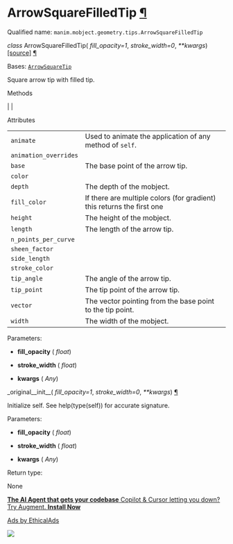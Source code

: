 # ArrowSquareFilledTip [¶](https://docs.manim.community/en/stable/reference/manim.mobject.geometry.tips.ArrowSquareFilledTip.html\#arrowsquarefilledtip "Link to this heading")

Qualified name: `manim.mobject.geometry.tips.ArrowSquareFilledTip`

_class_ ArrowSquareFilledTip( _fill\_opacity=1_, _stroke\_width=0_, _\*\*kwargs_) [\[source\]](https://docs.manim.community/en/stable/_modules/manim/mobject/geometry/tips.html#ArrowSquareFilledTip) [¶](https://docs.manim.community/en/stable/reference/manim.mobject.geometry.tips.ArrowSquareFilledTip.html#manim.mobject.geometry.tips.ArrowSquareFilledTip "Link to this definition")

Bases: [`ArrowSquareTip`](https://docs.manim.community/en/stable/reference/manim.mobject.geometry.tips.ArrowSquareTip.html#manim.mobject.geometry.tips.ArrowSquareTip "manim.mobject.geometry.tips.ArrowSquareTip")

Square arrow tip with filled tip.

Methods

|
|

Attributes

|     |     |
| --- | --- |
| `animate` | Used to animate the application of any method of `self`. |
| `animation_overrides` |  |
| `base` | The base point of the arrow tip. |
| `color` |  |
| `depth` | The depth of the mobject. |
| `fill_color` | If there are multiple colors (for gradient) this returns the first one |
| `height` | The height of the mobject. |
| `length` | The length of the arrow tip. |
| `n_points_per_curve` |  |
| `sheen_factor` |  |
| `side_length` |  |
| `stroke_color` |  |
| `tip_angle` | The angle of the arrow tip. |
| `tip_point` | The tip point of the arrow tip. |
| `vector` | The vector pointing from the base point to the tip point. |
| `width` | The width of the mobject. |

Parameters:

- **fill\_opacity** ( _float_)

- **stroke\_width** ( _float_)

- **kwargs** ( _Any_)


\_original\_\_init\_\_( _fill\_opacity=1_, _stroke\_width=0_, _\*\*kwargs_) [¶](https://docs.manim.community/en/stable/reference/manim.mobject.geometry.tips.ArrowSquareFilledTip.html#manim.mobject.geometry.tips.ArrowSquareFilledTip._original__init__ "Link to this definition")

Initialize self. See help(type(self)) for accurate signature.

Parameters:

- **fill\_opacity** ( _float_)

- **stroke\_width** ( _float_)

- **kwargs** ( _Any_)


Return type:

None

[**The AI Agent that gets your codebase** Copilot & Cursor letting you down? Try Augment. **Install Now**](https://server.ethicalads.io/proxy/click/8458/019600e1-38d8-7561-a5c1-ed20887db3ed/)

[Ads by EthicalAds](https://www.ethicalads.io/advertisers/?ref=ea-text)

![](https://server.ethicalads.io/proxy/view/8458/019600e1-38d8-7561-a5c1-ed20887db3ed/)